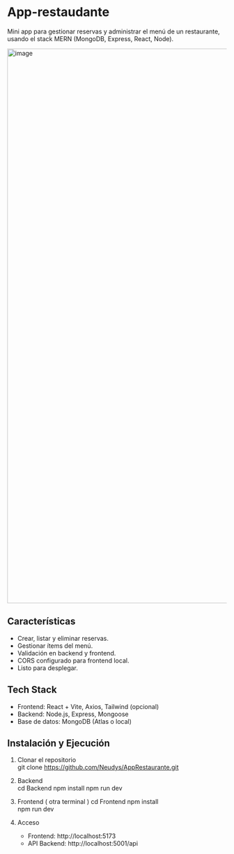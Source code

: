 # App-restaudante

Mini app para gestionar reservas y administrar el menú de un restaurante, usando el stack MERN (MongoDB, Express, React, Node).

<img width="2516" height="1274" alt="image" src="https://github.com/user-attachments/assets/1a254a59-38c8-438d-9799-00e942b59287" />


## Características
- Crear, listar y eliminar reservas.
- Gestionar ítems del menú.
- Validación en backend y frontend.
- CORS configurado para frontend local.
- Listo para desplegar.

## Tech Stack
- Frontend: React + Vite, Axios, Tailwind (opcional)
- Backend: Node.js, Express, Mongoose
- Base de datos: MongoDB (Atlas o local)

## Instalación y Ejecución

1. Clonar el repositorio  
   git clone https://github.com/Neudys/AppRestaurante.git

2. Backend  
   cd Backend
   npm install
   npm run dev


3. Frontend  ( otra terminal )
   cd Frontend 
   npm install  
   npm run dev  

4. Acceso  
   - Frontend: http://localhost:5173  
   - API Backend: http://localhost:5001/api  
